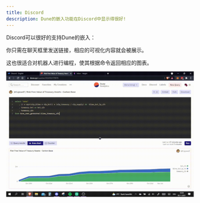 ```yaml
---
title: Discord
description: Dune的嵌入功能在Discord中显示得很好!
---
```

Discord可以很好的支持Dune的嵌入：

你只需在聊天框里发送链接，相应的可视化内容就会被展示。

这也很适合对机器人进行编程，使其根据命令返回相应的图表。

![Discord](images/discord.gif)



